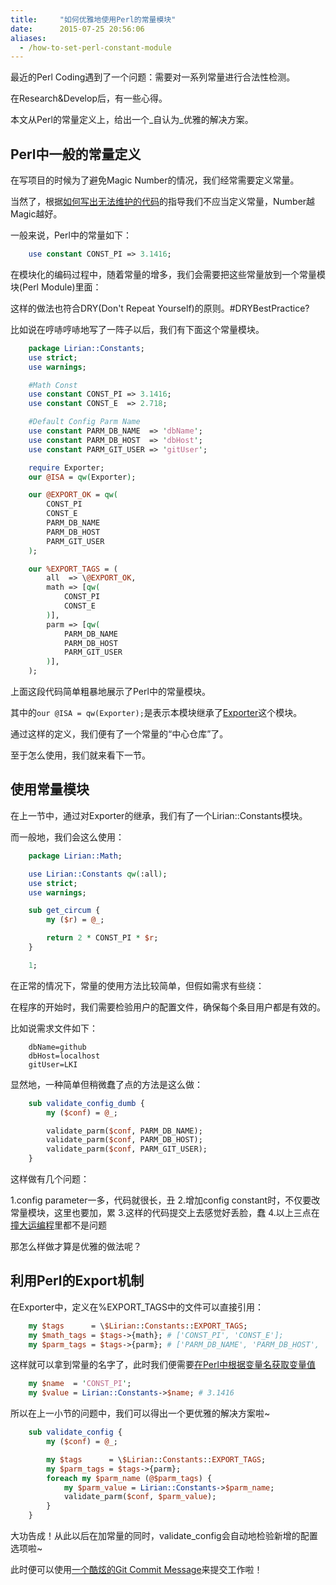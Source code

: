 ```yaml
---
title:     "如何优雅地使用Perl的常量模块"
date:      2015-07-25 20:56:06
aliases:
  - /how-to-set-perl-constant-module
---
```


最近的Perl Coding遇到了一个问题：需要对一系列常量进行合法性检测。

在Research&Develop后，有一些心得。

本文从Perl的常量定义上，给出一个_自认为_优雅的解决方案。

<!--more-->

## Perl中一般的常量定义

在写项目的时候为了避免Magic Number的情况，我们经常需要定义常量。

当然了，根据[如何写出无法维护的代码][1]的指导我们不应当定义常量，Number越Magic越好。

一般来说，Perl中的常量如下：

```perl
    use constant CONST_PI => 3.1416;
```

在模块化的编码过程中，随着常量的增多，我们会需要把这些常量放到一个常量模块(Perl Module)里面：

这样的做法也符合DRY(Don't Repeat Yourself)的原则。#DRYBestPractice?

比如说在哼哧哼哧地写了一阵子以后，我们有下面这个常量模块。

```perl
    package Lirian::Constants;
    use strict;
    use warnings;

    #Math Const
    use constant CONST_PI => 3.1416;
    use constant CONST_E  => 2.718;

    #Default Config Parm Name
    use constant PARM_DB_NAME  => 'dbName';
    use constant PARM_DB_HOST  => 'dbHost';
    use constant PARM_GIT_USER => 'gitUser';

    require Exporter;
    our @ISA = qw(Exporter);

    our @EXPORT_OK = qw(
        CONST_PI
        CONST_E
        PARM_DB_NAME
        PARM_DB_HOST
        PARM_GIT_USER
    );

    our %EXPORT_TAGS = (
        all  => \@EXPORT_OK,
        math => [qw(
            CONST_PI
            CONST_E
        )],
        parm => [qw(
            PARM_DB_NAME
            PARM_DB_HOST
            PARM_GIT_USER
        )],
    );
```

上面这段代码简单粗暴地展示了Perl中的常量模块。

其中的`our @ISA = qw(Exporter);`是表示本模块继承了[Exporter][2]这个模块。

通过这样的定义，我们便有了一个常量的“中心仓库”了。

至于怎么使用，我们就来看下一节。


## 使用常量模块

在上一节中，通过对Exporter的继承，我们有了一个Lirian::Constants模块。

而一般地，我们会这么使用：

```perl
    package Lirian::Math;

    use Lirian::Constants qw(:all);
    use strict;
    use warnings;

    sub get_circum {
        my ($r) = @_;

        return 2 * CONST_PI * $r;
    }

    1;
```

在正常的情况下，常量的使用方法比较简单，但假如需求有些绕：

在程序的开始时，我们需要检验用户的配置文件，确保每个条目用户都是有效的。

比如说需求文件如下：

```config
    dbName=github
    dbHost=localhost
    gitUser=LKI
```

显然地，一种简单但稍微蠢了点的方法是这么做：

```perl
    sub validate_config_dumb {
        my ($conf) = @_;

        validate_parm($conf, PARM_DB_NAME);
        validate_parm($conf, PARM_DB_HOST);
        validate_parm($conf, PARM_GIT_USER);
    }
```

这样做有几个问题：

1.config parameter一多，代码就很长，丑
2.增加config constant时，不仅要改常量模块，这里也要加，累
3.这样的代码提交上去感觉好丢脸，蠢
4.以上三点在[撞大运编程][3]里都不是问题

那怎么样做才算是优雅的做法呢？


## 利用Perl的Export机制

在Exporter中，定义在%EXPORT_TAGS中的文件可以直接引用：

```perl
    my $tags      = \$Lirian::Constants::EXPORT_TAGS;
    my $math_tags = $tags->{math}; # ['CONST_PI', 'CONST_E'];
    my $parm_tags = $tags->{parm}; # ['PARM_DB_NAME', 'PARM_DB_HOST', 'PARM_GIT_USER'];
```

这样就可以拿到常量的名字了，此时我们便需要[在Perl中根据变量名获取变量值][4]

```perl
    my $name  = 'CONST_PI';
    my $value = Lirian::Constants->$name; # 3.1416
```

所以在上一小节的问题中，我们可以得出一个更优雅的解决方案啦~

```perl
    sub validate_config {
        my ($conf) = @_;

        my $tags      = \$Lirian::Constants::EXPORT_TAGS;
        my $parm_tags = $tags->{parm};
        foreach my $parm_name (@$parm_tags) {
            my $parm_value = Lirian::Constants->$parm_name;
            validate_parm($conf, $parm_value);
        }
    }
```

大功告成！从此以后在加常量的同时，validate_config会自动地检验新增的配置选项啦~

此时便可以使用[一个酷炫的Git Commit Message][5]来提交工作啦！

[1]:https://coolshell.cn/articles/4758.html
[2]:https://perldoc.perl.org/Exporter.html
[3]:https://coolshell.cn/articles/2058.html
[4]:https://stackoverflow.com/questions/2187682/how-do-i-access-a-constant-in-perl-whose-name-is-contained-in-a-variable
[5]:https://whatthecommit.com/

